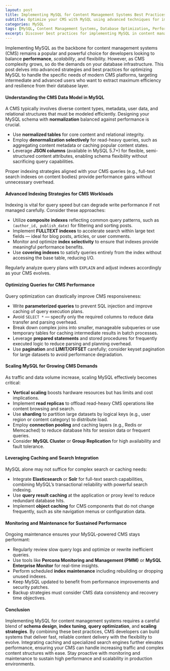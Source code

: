 ```yaml
---
layout: post
title: Implementing MySQL for Content Management Systems Best Practices for Performance and Flexibility
subtitle: Optimize your CMS with MySQL using advanced techniques for improved performance and scalable flexibility
categories: MySQL
tags: [MySQL, Content Management Systems, Database Optimization, Performance Tuning, Scalability, SQL Indexing, Query Optimization]
excerpt: Discover best practices for implementing MySQL in content management systems to enhance performance and flexibility using advanced optimization techniques.
---
```

Implementing MySQL as the backbone for content management systems (CMS) remains a popular and powerful choice for developers looking to balance **performance**, *scalability*, and flexibility. However, as CMS complexity grows, so do the demands on your database infrastructure. This post delves into advanced strategies and best practices for optimizing MySQL to handle the specific needs of modern CMS platforms, targeting intermediate and advanced users who want to extract maximum efficiency and resilience from their database layer.

#### Understanding the CMS Data Model in MySQL

A CMS typically involves diverse content types, metadata, user data, and relational structures that must be modeled efficiently. Designing your MySQL schema with **normalization** balanced against performance is crucial.

- Use **normalized tables** for core content and relational integrity.
- Employ **denormalization selectively** for read-heavy queries, such as aggregating content metadata or caching popular content states.
- Leverage **JSON columns** (available in MySQL 5.7+) for flexible, semi-structured content attributes, enabling schema flexibility without sacrificing query capabilities.

Proper indexing strategies aligned with your CMS queries (e.g., full-text search indexes on content bodies) provide performance gains without unnecessary overhead.

#### Advanced Indexing Strategies for CMS Workloads

Indexing is vital for query speed but can degrade write performance if not managed carefully. Consider these approaches:

- Utilize **composite indexes** reflecting common query patterns, such as `(author_id, publish_date)` for filtering and sorting posts.
- Implement **FULLTEXT indexes** to accelerate search within large text fields — ideal for blog posts, articles, or user comments.
- Monitor and optimize **index selectivity** to ensure that indexes provide meaningful performance benefits.
- Use **covering indexes** to satisfy queries entirely from the index without accessing the base table, reducing I/O.

Regularly analyze query plans with `EXPLAIN` and adjust indexes accordingly as your CMS evolves.

#### Optimizing Queries for CMS Performance

Query optimization can drastically improve CMS responsiveness:

- Write **parameterized queries** to prevent SQL injection and improve caching of query execution plans.
- Avoid `SELECT *` — specify only the required columns to reduce data transfer and parsing overhead.
- Break down complex joins into smaller, manageable subqueries or use temporary tables for caching intermediate results in batch processes.
- Leverage **prepared statements** and stored procedures for frequently executed logic to reduce parsing and planning overhead.
- Use **pagination** and **LIMIT/OFFSET** carefully; consider keyset pagination for large datasets to avoid performance degradation.

#### Scaling MySQL for Growing CMS Demands

As traffic and data volume increase, scaling MySQL effectively becomes critical:

- **Vertical scaling** boosts hardware resources but has limits and cost implications.
- Implement **read replicas** to offload read-heavy CMS operations like content browsing and search.
- Use **sharding** to partition large datasets by logical keys (e.g., user region or content category) to distribute load.
- Employ **connection pooling** and caching layers (e.g., Redis or Memcached) to reduce database hits for session data or frequent queries.
- Consider **MySQL Cluster** or **Group Replication** for high availability and fault tolerance.

#### Leveraging Caching and Search Integration

MySQL alone may not suffice for complex search or caching needs:

- Integrate **Elasticsearch** or **Solr** for full-text search capabilities, combining MySQL’s transactional reliability with powerful search indexing.
- Use **query result caching** at the application or proxy level to reduce redundant database hits.
- Implement **object caching** for CMS components that do not change frequently, such as site navigation menus or configuration data.

#### Monitoring and Maintenance for Sustained Performance

Ongoing maintenance ensures your MySQL-powered CMS stays performant:

- Regularly review slow query logs and optimize or rewrite inefficient queries.
- Use tools like **Percona Monitoring and Management (PMM)** or **MySQL Enterprise Monitor** for real-time insights.
- Perform scheduled **index maintenance** including rebuilding or dropping unused indexes.
- Keep MySQL updated to benefit from performance improvements and security patches.
- Backup strategies must consider CMS data consistency and recovery time objectives.

#### Conclusion

Implementing MySQL for content management systems requires a careful blend of **schema design**, **index tuning**, **query optimization**, and **scaling strategies**. By combining these best practices, CMS developers can build systems that deliver fast, reliable content delivery with the flexibility to evolve. Integrating caching and specialized search engines further elevates performance, ensuring your CMS can handle increasing traffic and complex content structures with ease. Stay proactive with monitoring and maintenance to sustain high performance and scalability in production environments.
